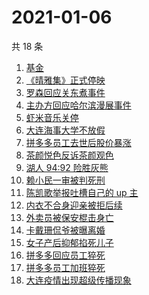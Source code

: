 # 2021-01-06

共 18 条

<!-- BEGIN ZHIHUSEARCH -->
<!-- 最后更新时间 Wed Jan 06 2021 17:21:39 GMT+0800 (CST) -->
1. [基金](https://www.zhihu.com/search?q=基金)
1. [《晴雅集》正式停映](https://www.zhihu.com/search?q=晴雅集)
1. [罗森回应关东煮事件](https://www.zhihu.com/search?q=罗森关东煮)
1. [主办方回应哈尔滨漫展事件](https://www.zhihu.com/search?q=哈尔滨漫展)
1. [虾米音乐关停](https://www.zhihu.com/search?q=虾米音乐)
1. [大连海事大学不放假](https://www.zhihu.com/search?q=大连海事大学)
1. [拼多多员工去世后股价暴涨](https://www.zhihu.com/search?q=拼多多股价)
1. [茶颜悦色反诉茶颜观色](https://www.zhihu.com/search?q=茶颜悦色)
1. [湖人 94:92 险胜灰熊](https://www.zhihu.com/search?q=湖人)
1. [赖小民一审被判死刑](https://www.zhihu.com/search?q=赖小民)
1. [陈凯歌举报吐槽自己的 up 主](https://www.zhihu.com/search?q=陈凯歌举报)
1. [内衣不合身迎亲被拒后续](https://www.zhihu.com/search?q=迎亲被拒)
1. [外卖员被保安棍击身亡](https://www.zhihu.com/search?q=保安棍击外卖员)
1. [卡戴珊侃爷被曝离婚](https://www.zhihu.com/search?q=卡戴珊侃爷)
1. [女子产后抑郁掐死儿子](https://www.zhihu.com/search?q=产后抑郁)
1. [拼多多回应员工猝死](https://www.zhihu.com/search?q=拼多多回应)
1. [拼多多员工加班猝死](https://www.zhihu.com/search?q=拼多多猝死)
1. [大连疫情出现超级传播现象](https://www.zhihu.com/search?q=大连疫情)
<!-- END ZHIHUSEARCH -->
